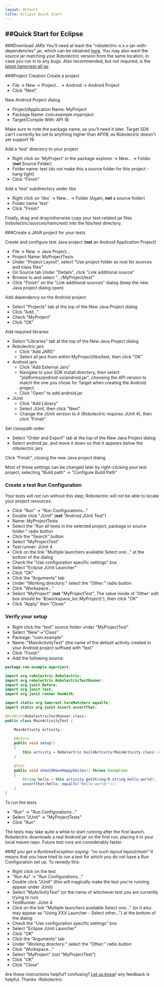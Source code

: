 ```yaml
---
layout: default
title: Eclipse Quick Start
---
```


##Quick Start for Eclipse
--- 

###Download JARs
You'll need at least the "robolectric-x.x.x-jar-with-dependencies" jar, which can be obtained [here](/download/). You may also want the source jar matching your Robolectric version from the same location, in case you run in to any bugs. Also recommended, but not required, is the [latest hamcrest-all jar](https://code.google.com/p/hamcrest/downloads/list).
 
###Project Creation
Create a project

* File &rarr; New &rarr; Project... &rarr; Android &rarr; Android Project
* Click "Next"

New Android Project dialog

* Project/Application Name: MyProject
* Package Name: com.example.myproject
* Target/Compile With: API 18

Make sure to note the package name, as you'll need it later. Target SDK can't currently be set to anything higher than API18, as Robolectric doesn't yet support 19.

Add a 'test' directory to your project

* Right click on 'MyProject' in the package explorer &rarr; New... &rarr; Folder (**not** Source Folder)
* Folder name: test (do not make this a source folder for this project - hang tight)
* Click "Finish"

Add a 'test' subdirectory under libs

* Right click on 'libs' &rarr; New... &rarr; Folder (Again, **not** a source folder)
* Folder name 'test' 
* Click "Finish"

Finally, drag and drop/otherwise copy your test-related jar files (robolectric/sources/hamcrest) into the libs/test directory.

###Create a *JAVA* project for your tests

Create and configure test Java project (**not** an Android Application Project)

* File &rarr; New &rarr; Java Project...
* Project Name: MyProjectTests
* Under "Project Layout", select "Use project folder as root for sources and class files"
* On Source tab Under "Details", click "Link additional source"
* Browse to and select ".../MyProject/test"
* Click "Finish" on the "Link additional sources" dialog (keep the new Java project dialog open)

Add dependency on the Android project

* Select "Projects" tab at the top of the New Java Project dialog
* Click "Add..."
* Check "MyProject"
* Click "OK"

Add required libraries

* Select "Libraries" tab at the top of the New Java Project dialog
* Robolectric jars
  * Click "Add JARS"
  * Select all jars from within MyProject/libs/test, then click "OK"
* Android jars
  * Click "Add External Jars"
  * Navigate to your SDK install directory, then select "platforms/android-xx/android.jar", choosing the API version to match the one you chose for Target when creating the Android project.
  * Click "Open" to add android.jar
* JUnit
  * Click "Add Library"
  * Select JUnit, then click "Next"
  * Change the JUnit version to 4 (Robolectric requires JUnit 4), then click "Finish"

Set classpath order

  * Select "Order and Export" tab at the top of the New Java Project dialog
  * Select android.jar, and move it down so that it appears below the robolectric jars

Click "Finish", closing the new Java project dialog

Most of these settings can be changed later by right-clicking your test project, selecting "Build path" &rarr; "Configure Build Path"

### Create a test Run Configuration
Your tests will *not* run without this step; Robolectric will not be able to locate your project resources.

* Click "Run" &rarr; "Run Configurations..."
* Double click "*JUnit*" (**not** "Android JUnit Test")
* Name: MyProjectTests
* Select the "Run all tests in the selected project, package or source folder:" radio button
* Click the "Search" button
* Select "MyProjectTest"
* Test runner: JUnit 4
* Click on the link "Multiple launchers available Select one..." at the bottom of the dialog
* Check the "Use configuration specific settings" box
* Select "Eclipse JUnit Launcher"
* Click "OK"
* Click the "Arguments" tab
* Under "Working directory:" select the "Other:" radio button
* Click "Workspace..."
* Select "MyProject" (**not** "MyProjectTest", The value inside of 'Other' edit box should be '${workspace_loc:MyProject}'), then click "OK"
* Click "Apply" then "Close"

### Verify your setup

* Right click the "test" source folder under "MyProjectTest"
* Select "New"&rarr;"Class"
* Package: "com.example"
* Name: "MainActivityTest" (the name of the default activity created in your Android project suffixed with "test"
* Click "Finish"
* Add the following source:

```java
package com.example.myproject;

import org.robolectric.Robolectric;
import org.robolectric.RobolectricTestRunner;
import org.junit.Before;
import org.junit.Test;
import org.junit.runner.RunWith;

import static org.hamcrest.CoreMatchers.equalTo;
import static org.junit.Assert.assertThat;

@RunWith(RobolectricTestRunner.class)
public class MainActivityTest {

    MainActivity activity;
    
    @Before
    public void setup()
    {
        this.activity = Robolectric.buildActivity(MainActivity.class).create().get();
    }
    
    @Test
    public void shouldHaveHappySmiles() throws Exception 
    {
        String hello = this.activity.getString(R.string.hello_world);
        assertThat(hello, equalTo("Hello world!"));
    }
}
```

To run the tests

* "Run" &rarr; "Run Configurations..."
* Select "JUnit" &rarr; "MyProjectTests"
* Click "Run"

The tests may take quite a while to start running after the first launch. Robolectric downloads a real Android jar on the first run, placing it in your local maven repo. Future test runs are considerably faster.

###*If you get a RuntimeException saying: "no such layout layout/main"*
It means that you have tried to run a test for which you do not have a Run Configuration set up. To remedy this:

* Right click on the test
* "Run As" &rarr; "Run Configurations..."
* Double click "JUnit" (this will magically make the test you're running appear under JUnit)
* Select "MyActivityTest" (or the name of whichever test you are currently trying to run)
* TestRunner: JUnit 4
* Click on the link "Multiple launchers available Select one..." (or it also may appear as "Using XXX Launcher - Select
other...") at the bottom of the dialog
* Check the "Use configuration specific settings" box
* Select "Eclipse JUnit Launcher"
* Click "OK"
* Click the "Arguments" tab
* Under "Working directory:" select the "Other:" radio button
* Click "Workspace..."
* Select "MyProject" (*not* "MyProjectTest")
* Click "OK"
* Click "Close"


Are these instructions helpful? confusing? [Let us know](http://groups.google.com/group/robolectric)! any feedback is helpful. Thanks -Robolectric
